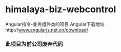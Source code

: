 # himalaya-biz-webcontrol
Angular指令-业务组件类的项目
Angular下载地址http://www.angularjs.net.cn/download/

### 此项目为前公司废弃代码
